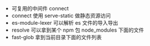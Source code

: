 <!--
 * @Author: yeweimao yeweimao@zhuanzhuan.com
 * @Date: 2022-09-15 23:30:31
 * @LastEditors: yeweimao yeweimao@zhuanzhuan.com
 * @LastEditTime: 2022-09-15 23:47:59
 * @FilePath: /engineered/vite/learn.md
 * @Description: 这是默认设置,请设置`customMade`, 打开koroFileHeader查看配置 进行设置: https://github.com/OBKoro1/koro1FileHeader/wiki/%E9%85%8D%E7%BD%AE
-->

- 可复用的中间件 connect
- connect 使用 serve-static 做静态资源访问
- es-module-lexer 可以解析 es 文件的导入导出
- resolve 可以拿到某个 npm 包 node_modules 下面的文件
- fast-glob 拿到当前目录下面的文件列表
